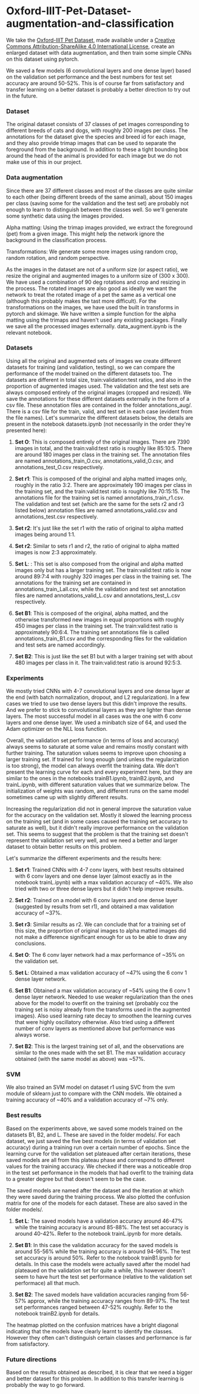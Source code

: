 # Oxford-IIIT-Pet-Dataset-augmentation-and-classification

We take the [Oxford-IIIT Pet Dataset](https://www.robots.ox.ac.uk/~vgg/data/pets/), made available under a  [Creative Commons Attribution-ShareAlike 4.0 International License](https://creativecommons.org/licenses/by-sa/4.0/), create an enlarged dataset with data augmentation, and then train some simple CNNs on this dataset using pytorch. 

We saved a few models (6 convolutional layers and one dense layer) based on the validation set performance and the best numbers for test set accuracy are around 50-52%. This is of course far from satisfactory and transfer learning on a better dataset is probably a better direction to try out in the future. 

### Dataset

The original dataset consists of 37 classes of pet images corresponding to different breeds of cats and dogs, with roughly 200 images per class. The annotations for the dataset give the species and breed id for each image, and they also provide trimap images that can be used to separate the foreground from the background. In addition to these a tight bounding box around the head of the animal is provided for each image but we do not make use of this in our project. 

### Data augmentation

Since there are 37 different classes and most of the classes are quite similar to each other (being different breeds of the same animal), about 150 images per class (saving some for the vaildation and the test set) are probably not enough to learn to distinguish between the classes well. So we'll generate some synthetic data using the images provided.

Alpha matting: Using the trimap images provided, we extract the foreground (pet) from a given image. This might help the network ignore the background in the classification process. 

Transformations: We generate some more images using random crop, random rotation, and random perspective.

As the images in the dataset are not of a uniform size (or aspect ratio), we resize the original and augmented images to a uniform size of (300 x 300). We have used a combination of 90 deg rotations and crop and resizing in the process. The rotated images are also good as ideally we want the network to treat the rotated image of a pet the same as a vertical one (although this probably makes the tast more difficult). For the transformations on the images, we have used the built in transforms in pytorch and skimage. We have written a simple function for the alpha matting using the trimaps and haven't used any existing packages. Finally we save all the processed images externally. data_augment.ipynb is the relevant notebook.

### Datasets

Using all the original and augmented sets of images we create different datasets for training (and validation, testing), so we can compare the performance of the model trained on the different datasets too. The datasets are different in total size, train:validation:test ratios, and also in the proportion of augmented images used. The validation and the test sets are always composed entirely of the original images (cropped and resized). We save the annotations for these different datasets externally in the form of a csv file. These annotation files are contained in the folder annotations_aug/. There is a csv file for the train, valid, and test set in each case (evident from the file names). Let's summarize the different datasets below, the details are present in the notebook datasets.ipynb (not necessarily in the order they're presented here):

1. **Set O**: This is composed entirely of the original images. There are 7390 images in total, and the train:valid:test ratio is roughly like 85:10:5. There are around 180 images per class in the training set. The annotation files are named annotations_train_O.csv, annotations_valid_O.csv, and annotations_test_O.csv respectively.

2. **Set r1**: This is composed of the original and alpha matted images only, roughly in the ratio 3:2. There are approximately 190 images per class in the training set, and the train:valid:test ratio is roughly like 70:15:15. The annotations file for the training set is named annotations_train_r1.csv. The validation and test set (which are the same for the sets r2 and r3 listed below) annotation files are named annotations_valid.csv and annotations_test.csv respectively.

3. **Set r2**: It's just like the set r1 with the ratio of original to alpha matted images being around 1:1.

4. **Set r2**: Similar to sets r1 and r2, the ratio of original to alpha matted images is now 2:3 approximately.

5. **Set L**:  : This set is also composed from the original and alpha matted images only but has a larger training set. The train:valid:test ratio is now around 89:7:4 with roughly 320 images per class in the training set. The annotations for the training set are contained in annotations_train_Lall.csv, while the validation and test set annotation files are named annotations_valid_L.csv and annotations_test_L.csv respectively.

6. **Set B1**: This is composed of the original, alpha matted, and the otherwise transformed new images in equal proportions with roughly 450 images per class in the training set. The train:valid:test ratio is approximately 90:6:4. The training set annotations file is called annotations_train_B1.csv and the corresponding files for the validation and test sets are named accordingly.

7. **Set B2**: This is just like the set B1 but with a larger training set with about 480 images per class in it. The train:valid:test ratio is around 92:5:3.

### Experiments

We mostly tried CNNs with 4-7 convolutional layers and one dense layer at the end (with batch normalization, dropout, and L2 regularization). In a few cases we tried to use two dense layers but this didn't improve the results. And we prefer to stick to convolutional layers as they are lighter than dense layers. The most successful model in all cases was the one with 6 conv layers and one dense layer. We used a minibatch size of 64, and used the Adam optimizer on the NLL loss function.

Overall, the validation set performance (in terms of loss and accuracy) always seems to saturate at some value and remains mostly constant with further training. The saturation values seems to improve upon choosing a larger training set. If trained for long enough (and unless the regularization is too strong), the model can always overfit the training data. We don't present the learning curve for each and every experiment here, but they are similar to the ones in the notebooks trainB1.ipynb, trainB2.ipynb, and trainL.ipynb, with different saturation values that we summarize below. The initialization of weights was random, and different runs on the same model sometimes came up with slightly different results.

Increasing the regularization did not in general improve the saturation value for the accuracy on the validation set. Mostly it slowed the learning process on the training set (and in some cases caused the training set accuracy to saturate as well), but it didn't really improve performance on the validation set. This seems to suggest that the problem is that the training set doesn't represent the validation set very well, and we need a better and larger dataset to obtain better results on this problem.

Let's summarize the different experiments and the results here:

1. **Set r1**: Trained CNNs with 4-7 conv layers, with best results obtained with 6 conv layers and one dense layer (almost exactly as in the notebook trainL.ipynb) with a max validation accuracy of ~40%. We also tried with two or three dense layers but it didn't help improve results.

2. **Set r2**: Trained on a model with 6 conv layers and one dense layer (suggested by results from set r1), and obtained a max validation accuracy of ~37%.

3. **Set r3**: Similar results as r2. We can conclude that for a training set of this size, the proportion of original images to alpha matted images did not make a difference significant enough for us to be able to draw any conclusions.

4. **Set O**: The 6 conv layer network had a max performance of ~35% on the validation set.

5. **Set L**: Obtained a max validation accuracy of ~47% using the 6 conv 1 dense layer network.

6. **Set B1**: Obtained a max validation accuracy of ~54% using the 6 conv 1 dense layer network. Needed to use weaker regularization than the ones above for the model to overfit on the training set (probably coz the training set is noisy already from the transforms used in the augmented images). Also used learning rate decay to smoothen the learning curves that were highly oscillatory otherwise. Also tried using a different number of conv layers as mentioned above but performance was always worse. 

7. **Set B2**: This is the largest training set of all, and the observations are similar to the ones made with the set B1. The max validation accuracy obtained (with the same model as above) was ~57%.

### SVM

We also trained an SVM model on dataset r1 using SVC from the svm module of sklearn just to compare with the CNN models. We obtained a training accuracy of ~40% and a validation accuracy of ~7% only.

### Best results

Based on the experiments above, we saved some models trained on the datasets B1, B2, and L. These are saved in the folder models/. For each dataset, we just saved the five best models (in terms of validation set accuracy) during a training run over a certain number of epochs. Since the learning curve for the validation set plateaued after certain iterations, these saved models are all from this plateau phase and correspond to different values for the training accuracy. We checked if there was a noticeable drop in the test set performance in the models that had overfit to the training data to a greater degree but that doesn't seem to be the case.

The saved models are named after the dataset and the iteration at which they were saved during the training process. We also plotted the confusion matrix for one of the models for each dataset. These are also saved in the folder models/.

1. **Set L**: The saved models have a validation accuracy around 46-47% while the training accuracy is around 85-88%. The test set accuracy is around 40-42%. Refer to the notebook trainL.ipynb for more details.

2. **Set B1**: In this case the validation accuracy for the saved models is around 55-56% while the training accuracy is around 94-96%. The test set accuracy is around 50%. Refer to the notebook trainB1.ipynb for details. In this case the models were actually saved after the model had plateaued on the validation set for quite a while, this however doesn't seem to have hurt the test set performance (relative to the validation set performace) all that much.

3. **Set B2**: The saved models have validation accuracies ranging from 56-57% approx, while the training accuracy ranges from 89-97%. The test set performances ranged between 47-52% roughly. Refer to the notebook trainB2.ipynb for details.

The heatmap plotted on the confusion matrices have a bright diagonal indicating that the models have clearly learnt to identify the classes. However they often can't distinguish certain classes and performance is far from satisfactory.

### Future directions

Based on the results obtained as described, it is clear that we need a bigger and better dataset for this problem. In addition to this transfer learning is probably the way to go forward. 
